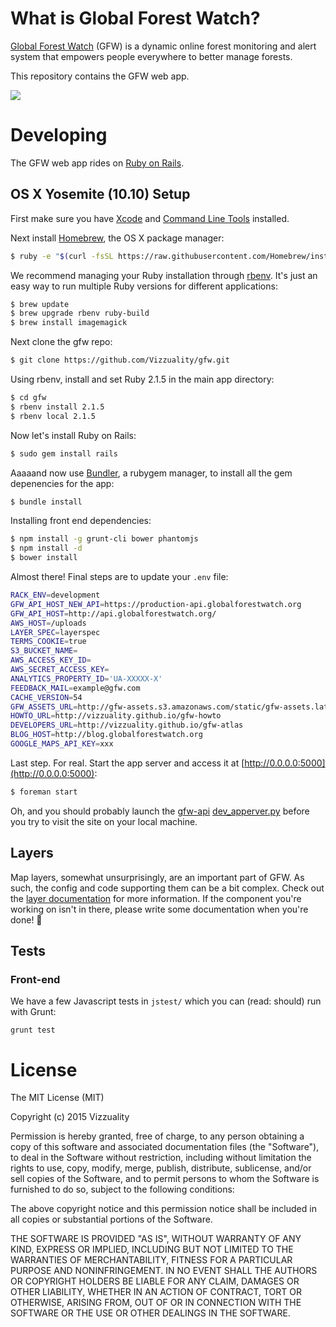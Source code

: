 # What is Global Forest Watch?

[Global Forest Watch](http://www.globalforestwatch.org/) (GFW) is a
dynamic online forest monitoring and alert system that empowers people
everywhere to better manage forests.

This repository contains the GFW web app.

![](http://f.cl.ly/items/1F3S083Z0n3D3l3x293Q/Captura%20de%20pantalla%202015-01-20%20a%20las%2016.52.42.png)

# Developing

The GFW web app rides on [Ruby on Rails](http://rubyonrails.org).

## OS X Yosemite (10.10) Setup

First make sure you have [Xcode](https://developer.apple.com/xcode) and
[Command Line Tools](https://developer.apple.com/downloads/index.action)
installed.

Next install [Homebrew](http://brew.sh), the OS X package manager:

```bash
$ ruby -e "$(curl -fsSL https://raw.githubusercontent.com/Homebrew/install/master/install)"
```

We recommend managing your Ruby installation through
[rbenv](https://github.com/sstephenson/rbenv). It's just an easy way to
run multiple Ruby versions for different applications:

```bash
$ brew update
$ brew upgrade rbenv ruby-build
$ brew install imagemagick
```

Next clone the gfw repo:

```bash
$ git clone https://github.com/Vizzuality/gfw.git
```

Using rbenv, install and set Ruby 2.1.5 in the main app directory:

```bash
$ cd gfw
$ rbenv install 2.1.5
$ rbenv local 2.1.5
```

Now let's install Ruby on Rails:

```bash
$ sudo gem install rails
```

Aaaaand now use [Bundler](http://bundler.io/), a rubygem manager, to
install all the gem depenencies for the app:

```bash
$ bundle install
```

Installing front end dependencies:

```bash
$ npm install -g grunt-cli bower phantomjs
$ npm install -d
$ bower install
```

Almost there! Final steps are to update your `.env` file:

```bash
RACK_ENV=development
GFW_API_HOST_NEW_API=https://production-api.globalforestwatch.org
GFW_API_HOST=http://api.globalforestwatch.org/
AWS_HOST=/uploads
LAYER_SPEC=layerspec
TERMS_COOKIE=true
S3_BUCKET_NAME=
AWS_ACCESS_KEY_ID=
AWS_SECRET_ACCESS_KEY=
ANALYTICS_PROPERTY_ID='UA-XXXXX-X'
FEEDBACK_MAIL=example@gfw.com
CACHE_VERSION=54
GFW_ASSETS_URL=http://gfw-assets.s3.amazonaws.com/static/gfw-assets.latest.js
HOWTO_URL=http://vizzuality.github.io/gfw-howto
DEVELOPERS_URL=http://vizzuality.github.io/gfw-atlas
BLOG_HOST=http://blog.globalforestwatch.org
GOOGLE_MAPS_API_KEY=xxx
```

Last step. For real. Start the app server and access it at
[http://0.0.0.0:5000](http://0.0.0.0:5000):

```bash
$ foreman start
```

Oh, and you should probably launch the
[gfw-api](https://github.com/wri/gfw-api)
[dev_apperver.py](https://github.com/wri/gfw-api#developing) before you
try to visit the site on your local machine.

## Layers

Map layers, somewhat unsurprisingly, are an important part of GFW. As
such, the config and code supporting them can be a bit complex. Check
out the [layer documentation](docs/layers) for more information. If the
component you're working on isn't in there, please write some
documentation when you're done! 💞

## Tests

### Front-end

We have a few Javascript tests in `jstest/` which you can (read: should)
run with Grunt:

```
grunt test
```

# License

The MIT License (MIT)

Copyright (c) 2015 Vizzuality

Permission is hereby granted, free of charge, to any person obtaining a copy of
this software and associated documentation files (the "Software"), to deal in
the Software without restriction, including without limitation the rights to
use, copy, modify, merge, publish, distribute, sublicense, and/or sell copies of
the Software, and to permit persons to whom the Software is furnished to do so,
subject to the following conditions:

The above copyright notice and this permission notice shall be included in all
copies or substantial portions of the Software.

THE SOFTWARE IS PROVIDED "AS IS", WITHOUT WARRANTY OF ANY KIND, EXPRESS OR
IMPLIED, INCLUDING BUT NOT LIMITED TO THE WARRANTIES OF MERCHANTABILITY, FITNESS
FOR A PARTICULAR PURPOSE AND NONINFRINGEMENT. IN NO EVENT SHALL THE AUTHORS OR
COPYRIGHT HOLDERS BE LIABLE FOR ANY CLAIM, DAMAGES OR OTHER LIABILITY, WHETHER
IN AN ACTION OF CONTRACT, TORT OR OTHERWISE, ARISING FROM, OUT OF OR IN
CONNECTION WITH THE SOFTWARE OR THE USE OR OTHER DEALINGS IN THE SOFTWARE.
